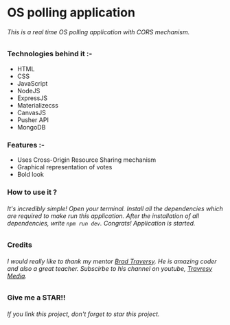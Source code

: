 # __OS polling application__

###### This is a real time OS polling application with CORS mechanism.

### Technologies behind it :-

* HTML
* CSS
* JavaScript
* NodeJS
* ExpressJS
* Materializecss
* CanvasJS
* Pusher API
* MongoDB

### Features :-

* Uses Cross-Origin Resource Sharing mechanism
* Graphical representation of votes
* Bold look

### How to use it ?

###### It's incredibly simple! Open your terminal. Install all the dependencies which are required to make run this application. After the installation of all dependencies, write ``` npm run dev ```. Congrats! Application is started.

### Credits

###### I would really like to thank my mentor [Brad Traversy](https://github.com/bradtraversy). He is amazing coder and also a great teacher. Subscirbe to his channel on youtube, [Travresy Media](https://www.youtube.com/channel/UC29ju8bIPH5as8OGnQzwJyA).

### Give me a STAR!!

###### If you link this project, don't forget to star this project.